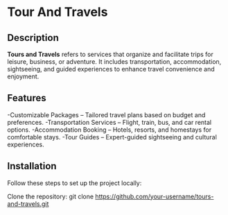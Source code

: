 # Tour And Travels
## Description
**Tours and Travels** refers to services that organize and facilitate trips for leisure, business, or adventure. 
It includes transportation, accommodation, sightseeing, and guided experiences to enhance travel convenience and enjoyment.

## Features
-Customizable Packages 
– Tailored travel plans based on budget and preferences. 
-Transportation Services – Flight, train, bus, and car rental options. 
-Accommodation Booking – Hotels, resorts, and homestays for comfortable stays. 
-Tour Guides – Expert-guided sightseeing and cultural experiences.
## Installation
Follow these steps to set up the project locally:

Clone the repository:
git clone https://github.com/your-username/tours-and-travels.git
